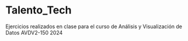 # Talento_Tech
Ejercicios realizados en clase para el curso de Análisis y Visualización de Datos AVDV2-150 2024
